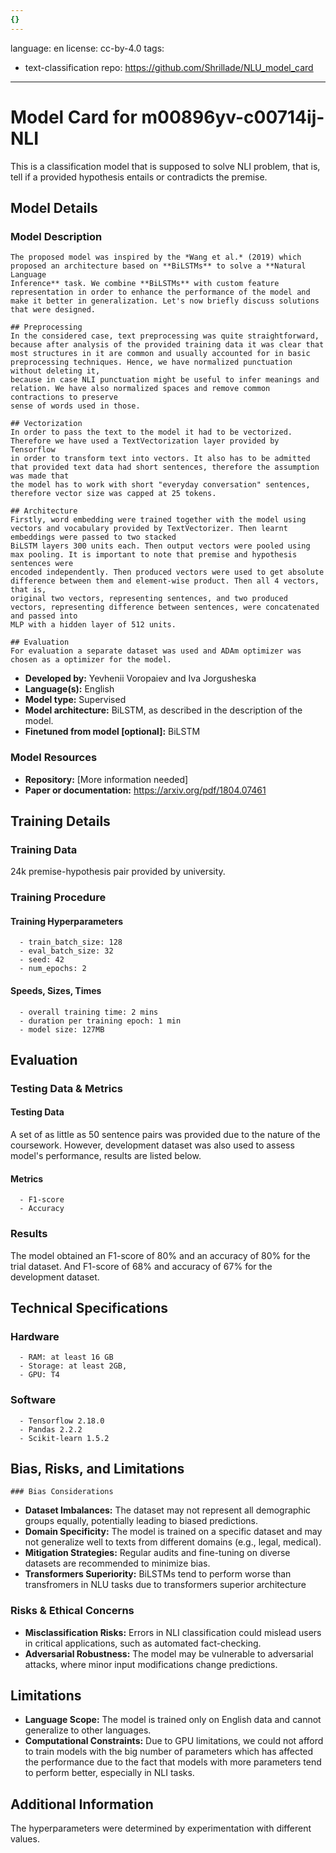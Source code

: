 ```yaml
---
{}
---
```

language: en
license: cc-by-4.0
tags:
- text-classification
repo: https://github.com/Shrillade/NLU_model_card

---

# Model Card for m00896yv-c00714ij-NLI

<!-- Provide a quick summary of what the model is/does. -->

This is a classification model that is supposed to solve NLI problem,
    that is, tell if a provided hypothesis entails or contradicts the premise.


## Model Details

### Model Description

<!-- Provide a longer summary of what this model is. -->


    The proposed model was inspired by the *Wang et al.* (2019) which proposed an architecture based on **BiLSTMs** to solve a **Natural Language
    Inference** task. We combine **BiLSTMs** with custom feature representation in order to enhance the performance of the model and
    make it better in generalization. Let's now briefly discuss solutions that were designed.
    
    ## Preprocessing
    In the considered case, text preprocessing was quite straightforward, because after analysis of the provided training data it was clear that
    most structures in it are common and usually accounted for in basic preprocessing techniques. Hence, we have normalized punctuation without deleting it,
    because in case NLI punctuation might be useful to infer meanings and relation. We have also normalized spaces and remove common contractions to preserve
    sense of words used in those.
    
    ## Vectorization
    In order to pass the text to the model it had to be vectorized. Therefore we have used a TextVectorization layer provided by Tensorflow
    in order to transform text into vectors. It also has to be admitted that provided text data had short sentences, therefore the assumption was made that
    the model has to work with short "everyday conversation" sentences, therefore vector size was capped at 25 tokens.
    
    ## Architecture
    Firstly, word embedding were trained together with the model using vectors and vocabulary provided by TextVectorizer. Then learnt embeddings were passed to two stacked
    BiLSTM layers 300 units each. Then output vectors were pooled using max pooling. It is important to note that premise and hypothesis sentences were
    encoded independently. Then produced vectors were used to get absolute difference between them and element-wise product. Then all 4 vectors, that is, 
    original two vectors, representing sentences, and two produced vectors, representing difference between sentences, were concatenated and passed into
    MLP with a hidden layer of 512 units.
    
    ## Evaluation
    For evaluation a separate dataset was used and ADAm optimizer was chosen as a optimizer for the model.

- **Developed by:** Yevhenii Voropaiev and Iva Jorgusheska
- **Language(s):** English
- **Model type:** Supervised
- **Model architecture:** BiLSTM, as described in the description of the model.
- **Finetuned from model [optional]:** BiLSTM

### Model Resources

<!-- Provide links where applicable. -->

- **Repository:** [More information needed]
- **Paper or documentation:** https://arxiv.org/pdf/1804.07461

## Training Details

### Training Data

<!-- This is a short stub of information on the training data that was used, and documentation related to data pre-processing or additional filtering (if applicable). -->

24k premise-hypothesis pair provided by university.

### Training Procedure

<!-- This relates heavily to the Technical Specifications. Content here should link to that section when it is relevant to the training procedure. -->

#### Training Hyperparameters

<!-- This is a summary of the values of hyperparameters used in training the model. -->


      - train_batch_size: 128
      - eval_batch_size: 32
      - seed: 42
      - num_epochs: 2

#### Speeds, Sizes, Times

<!-- This section provides information about how roughly how long it takes to train the model and the size of the resulting model. -->


      - overall training time: 2 mins
      - duration per training epoch: 1 min
      - model size: 127MB

## Evaluation

<!-- This section describes the evaluation protocols and provides the results. -->

### Testing Data & Metrics

#### Testing Data

<!-- This should describe any evaluation data used (e.g., the development/validation set provided). -->

A set of as little as 50 sentence pairs was provided due to the nature of the coursework. However, development dataset was also
    used to assess model's performance, results are listed below.

#### Metrics

<!-- These are the evaluation metrics being used. -->


      - F1-score
      - Accuracy

### Results

The model obtained an F1-score of 80% and an accuracy of 80% for the trial dataset. And F1-score of 68% and accuracy of 67% for the development dataset.

## Technical Specifications

### Hardware


      - RAM: at least 16 GB
      - Storage: at least 2GB,
      - GPU: T4

### Software


      - Tensorflow 2.18.0
      - Pandas 2.2.2
      - Scikit-learn 1.5.2
      

## Bias, Risks, and Limitations

<!-- This section is meant to convey both technical and sociotechnical limitations. -->


    ### Bias Considerations
  - **Dataset Imbalances:** The dataset may not represent all demographic groups equally, potentially leading to biased predictions.
  - **Domain Specificity:** The model is trained on a specific dataset and may not generalize well to texts from different domains (e.g., legal, medical).
  - **Mitigation Strategies:** Regular audits and fine-tuning on diverse datasets are recommended to minimize bias.
  - **Transformers Superiority:** BiLSTMs tend to perform worse than transfromers in NLU tasks due to transformers superior architecture

  ### Risks & Ethical Concerns
  - **Misclassification Risks:** Errors in NLI classification could mislead users in critical applications, such as automated fact-checking.
  - **Adversarial Robustness:** The model may be vulnerable to adversarial attacks, where minor input modifications change predictions.
  
  ## Limitations
- **Language Scope:** The model is trained only on English data and cannot generalize to other languages.
- **Computational Constraints:** Due to GPU limitations, we could not afford to train models with the big number of parameters which has affected the performance due to the fact
that models with more parameters tend to perform better, especially in NLI tasks.

## Additional Information

<!-- Any other information that would be useful for other people to know. -->

The hyperparameters were determined by experimentation
      with different values.

